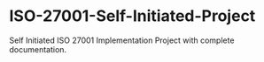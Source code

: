 # ISO-27001-Self-Initiated-Project
Self Initiated ISO 27001 Implementation Project with complete documentation.
